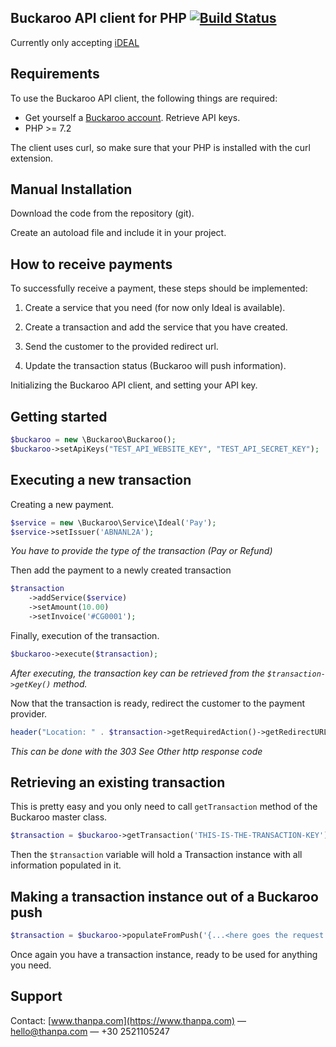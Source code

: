 ## Buckaroo API client for PHP [![Build Status](https://travis-ci.com/thanpa/buckaroo-php-sdk.svg?branch=master)](https://travis-ci.com/thanpa/buckaroo-php-sdk) ##

Currently only accepting [iDEAL](https://dev.buckaroo.nl/PaymentMethods/Description/ideal#top)

## Requirements ##

To use the Buckaroo API client, the following things are required:

+ Get yourself a [Buckaroo account](https://www.buckaroo.nl/). Retrieve API keys.
+ PHP >= 7.2

The client uses curl, so make sure that your PHP is installed with the curl extension.

## Manual Installation ##

Download the code from the repository (git).

Create an autoload file and include it in your project.

## How to receive payments ##

To successfully receive a payment, these steps should be implemented:

1. Create a service that you need (for now only Ideal is available).

2. Create a transaction and add the service that you have created.

3. Send the customer to the provided redirect url.

4. Update the transaction status (Buckaroo will push information).

Initializing the Buckaroo API client, and setting your API key.

## Getting started ##

```php
$buckaroo = new \Buckaroo\Buckaroo();
$buckaroo->setApiKeys("TEST_API_WEBSITE_KEY", "TEST_API_SECRET_KEY");
```

## Executing a new transaction ##

Creating a new payment.

```php
$service = new \Buckaroo\Service\Ideal('Pay');
$service->setIssuer('ABNANL2A');
```
_You have to provide the type of the transaction (Pay or Refund)_

Then add the payment to a newly created transaction

```php
$transaction
    ->addService($service)
    ->setAmount(10.00)
    ->setInvoice('#CG0001');
```

Finally, execution of the transaction.

```php
$buckaroo->execute($transaction);
```
_After executing, the transaction key can be retrieved from the `$transaction->getKey()` method._

Now that the transaction is ready, redirect the customer to the payment provider.

```php
header("Location: " . $transaction->getRequiredAction()->getRedirectURL(), true, 303);
```
_This can be done with the 303 See Other http response code_

## Retrieving an existing transaction ##

This is pretty easy and you only need to call `getTransaction` method of the Buckaroo master class.

```php
$transaction = $buckaroo->getTransaction('THIS-IS-THE-TRANSACTION-KEY');
```

Then the `$transaction` variable will hold a Transaction instance with all information populated in it.

## Making a transaction instance out of a Buckaroo push ##

```php
$transaction = $buckaroo->populateFromPush('{...<here goes the request body>...}');
```

Once again you have a transaction instance, ready to be used for anything you need.

## Support ##
Contact: [www.thanpa.com](https://www.thanpa.com) — hello@thanpa.com — +30 2521105247